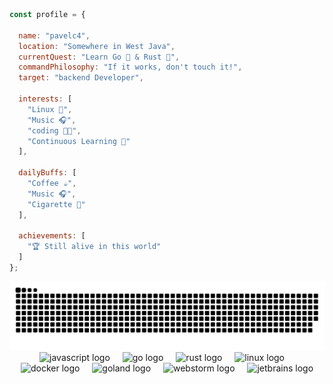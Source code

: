 ```javascript
const profile = {

  name: "pavelc4",
  location: "Somewhere in West Java",
  currentQuest: "Learn Go 🐹 & Rust 🦀",
  commandPhilosophy: "If it works, don't touch it!",
  target: "backend Developer",

  interests: [
    "Linux 🤏",
    "Music 🎧",
    "coding 👨‍💻",
    "Continuous Learning 📔"
  ],

  dailyBuffs: [
    "Coffee ☕",
    "Music 🎧",
    "Cigarette 🚬"
  ],

  achievements: [
    "🏆 Still alive in this world"
  ]
};

```
</div>
<picture align="center">
  <source media="(prefers-color-scheme: dark)" srcset="https://raw.githubusercontent.com/platane/platane/output/github-contribution-grid-snake-dark.svg">
  <source media="(prefers-color-scheme: light)" srcset="https://raw.githubusercontent.com/platane/platane/output/github-contribution-grid-snake.svg">
  <img alt="github contribution grid snake animation" src="https://raw.githubusercontent.com/platane/platane/output/github-contribution-grid-snake.svg">
</picture>
<br clear="both">

<div align="center">
  <!-- Languages -->
  <img src="https://cdn.jsdelivr.net/gh/devicons/devicon/icons/javascript/javascript-original.svg" height="40" alt="javascript logo" />
  <img width="12" />
  <img src="https://cdn.jsdelivr.net/gh/devicons/devicon/icons/go/go-original.svg" height="40" alt="go logo" />
  <img width="12" />
  <img src="https://cdn.jsdelivr.net/gh/devicons/devicon/icons/rust/rust-original.svg" height="40" alt="rust logo" />
  <img width="12" />


  <!-- Tools -->
  <img src="https://cdn.jsdelivr.net/gh/devicons/devicon/icons/linux/linux-original.svg" height="40" alt="linux logo" />
  <img width="12" />
  <img src="https://cdn.jsdelivr.net/gh/devicons/devicon/icons/docker/docker-original.svg" height="40" alt="docker logo" />
  <img width="12" />

  <!-- IDEs -->
  <img src="https://cdn.jsdelivr.net/gh/devicons/devicon/icons/goland/goland-original.svg" height="40" alt="goland logo" />
  <img width="12" />
  <img src="https://cdn.jsdelivr.net/gh/devicons/devicon/icons/webstorm/webstorm-original.svg" height="40" alt="webstorm logo" />
  <img width="12" />
  <img src="https://cdn.jsdelivr.net/gh/devicons/devicon/icons/jetbrains/jetbrains-original.svg" height="40" alt="jetbrains logo" />
</div>
